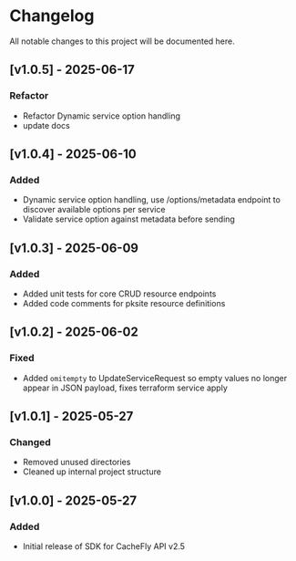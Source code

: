 # Changelog

All notable changes to this project will be documented here.

## [v1.0.5] - 2025-06-17

### Refactor
- Refactor Dynamic service option handling
- update docs

## [v1.0.4] - 2025-06-10

### Added
- Dynamic service option handling, use /options/metadata endpoint to discover available options per service
- Validate service option against metadata before sending

## [v1.0.3] - 2025-06-09

### Added
- Added unit tests for core CRUD resource endpoints
- Added code comments for pksite resource definitions

## [v1.0.2] - 2025-06-02

### Fixed
- Added `omitempty` to UpdateServiceRequest so empty values no longer appear in JSON payload, fixes terraform service apply

## [v1.0.1] - 2025-05-27

### Changed
- Removed unused directories
- Cleaned up internal project structure

## [v1.0.0] - 2025-05-27

### Added
- Initial release of SDK for CacheFly API v2.5